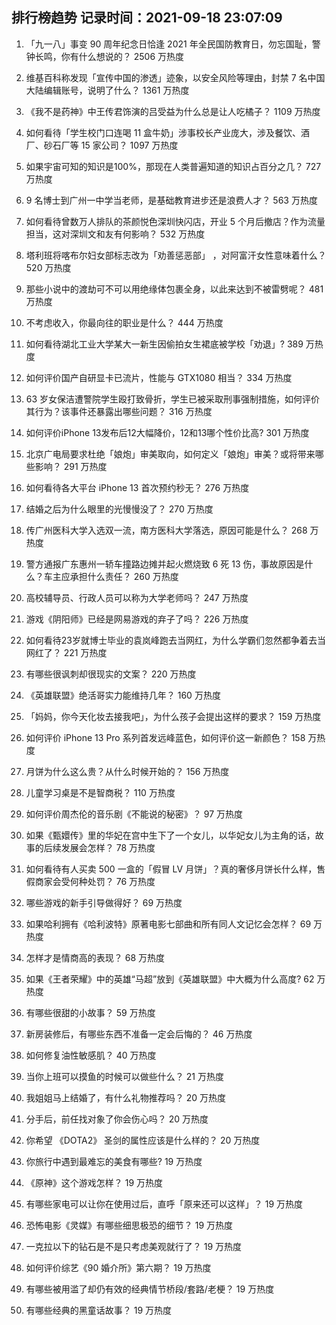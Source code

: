 
## 排行榜趋势 记录时间：2021-09-18 23:07:09
  
  1. 「九一八」事变 90 周年纪念日恰逢 2021 年全民国防教育日，勿忘国耻，警钟长鸣，你有什么想说的？ 2506 万热度
    
  2. 维基百科称发现「宣传中国的渗透」迹象，以安全风险等理由，封禁 7 名中国大陆编辑账号，说明了什么？ 1361 万热度
    
  3. 《我不是药神》中王传君饰演的吕受益为什么总是让人吃橘子？ 1109 万热度
    
  4. 如何看待「学生校门口连喝 11 盒牛奶」涉事校长产业庞大，涉及餐饮、酒厂、砂石厂等 15 家公司？ 1097 万热度
    
  5. 如果宇宙可知的知识是100%，那现在人类普遍知道的知识占百分之几？ 727 万热度
    
  6. 9 名博士到广州一中学当老师，是基础教育进步还是浪费人才？ 563 万热度
    
  7. 如何看待曾数万人排队的茶颜悦色深圳快闪店，开业 5 个月后撤店？作为流量担当，这对深圳文和友有何影响？ 532 万热度
    
  8. 塔利班将喀布尔妇女部标志改为「劝善惩恶部」 ，对阿富汗女性意味着什么？ 520 万热度
    
  9. 那些小说中的渡劫可不可以用绝缘体包裹全身，以此来达到不被雷劈呢？ 481 万热度
    
  10. 不考虑收入，你最向往的职业是什么？ 444 万热度
    
  11. 如何看待湖北工业大学某大一新生因偷拍女生裙底被学校「劝退」? 389 万热度
    
  12. 如何评价国产自研显卡已流片，性能与 GTX1080 相当？ 334 万热度
    
  13. 63 岁女保洁遭警院学生殴打致骨折，学生已被采取刑事强制措施，如何评价其行为？该事件还暴露出哪些问题？ 316 万热度
    
  14. 如何评价iPhone 13发布后12大幅降价，12和13哪个性价比高? 301 万热度
    
  15. 北京广电局要求杜绝「娘炮」审美取向，如何定义「娘炮」审美？或将带来哪些影响？ 291 万热度
    
  16. 如何看待各大平台 iPhone 13 首次预约秒无？ 276 万热度
    
  17. 结婚之后为什么眼里的光慢慢没了？ 270 万热度
    
  18. 传广州医科大学入选双一流，南方医科大学落选，原因可能是什么？ 268 万热度
    
  19. 警方通报广东惠州一轿车撞路边摊并起火燃烧致 6 死 13 伤，事故原因是什么？车主应承担什么责任？ 260 万热度
    
  20. 高校辅导员、行政人员可以称为大学老师吗？ 247 万热度
    
  21. 游戏《阴阳师》已经是网易游戏的弃子了吗？ 226 万热度
    
  22. 如何看待23岁就博士毕业的袁岚峰跑去当网红，为什么学霸们忽然都争着去当网红了？ 221 万热度
    
  23. 有哪些很讽刺却很现实的文案？ 220 万热度
    
  24. 《英雄联盟》绝活哥实力能维持几年？ 160 万热度
    
  25. 「妈妈，你今天化妆去接我吧」，为什么孩子会提出这样的要求？ 159 万热度
    
  26. 如何评价 iPhone 13 Pro 系列首发远峰蓝色，如何评价这一新颜色？ 158 万热度
    
  27. 月饼为什么这么贵？从什么时候开始的？ 156 万热度
    
  28. 儿童学习桌是不是智商税？ 110 万热度
    
  29. 如何评价周杰伦的音乐剧《不能说的秘密》？ 97 万热度
    
  30. 如果《甄嬛传》里的华妃在宫中生下了一个女儿，以华妃女儿为主角的话，故事的后续发展会怎样？ 78 万热度
    
  31. 如何看待有人买卖 500 一盒的「假冒 LV 月饼」？真的奢侈月饼长什么样，售假商家会受何种处罚？ 76 万热度
    
  32. 哪些游戏的新手引导做得好？ 69 万热度
    
  33. 如果哈利拥有《哈利波特》原著电影七部曲和所有同人文记忆会怎样？ 69 万热度
    
  34. 怎样才是情商高的表现？ 68 万热度
    
  35. 如果《王者荣耀》中的英雄“马超”放到《英雄联盟》中大概为什么高度? 62 万热度
    
  36. 有哪些很甜的小故事？ 59 万热度
    
  37. 新房装修后，有哪些东西不准备一定会后悔的？ 46 万热度
    
  38. 如何修复油性敏感肌？ 40 万热度
    
  39. 当你上班可以摸鱼的时候可以做些什么？ 21 万热度
    
  40. 我姐姐马上结婚了，有什么礼物推荐吗？ 20 万热度
    
  41. 分手后，前任找对象了你会伤心吗？ 20 万热度
    
  42. 你希望 《DOTA2》 圣剑的属性应该是什么样的？ 20 万热度
    
  43. 你旅行中遇到最难忘的美食有哪些? 19 万热度
    
  44. 《原神》这个游戏怎样？ 19 万热度
    
  45. 有哪些家电可以让你在使用过后，直呼「原来还可以这样」？ 19 万热度
    
  46. 恐怖电影《灵媒》有哪些细思极恐的细节？ 19 万热度
    
  47. 一克拉以下的钻石是不是只考虑美观就行了？ 19 万热度
    
  48. 如何评价综艺《90 婚介所》第六期？ 19 万热度
    
  49. 有哪些被用滥了却仍有效的经典情节桥段/套路/老梗？ 19 万热度
    
  50. 有哪些经典的黑童话故事？ 19 万热度
    